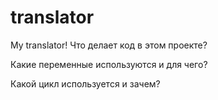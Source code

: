 # translator
My translator!
Что делает код в этом проекте?

Какие переменные используются и для чего?

Какой цикл используется и зачем?
